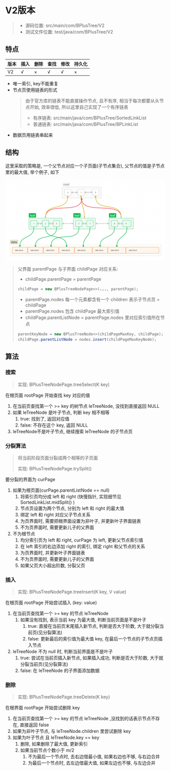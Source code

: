 # V2版本 
> - 源码位置: src/main/com/BPlusTree/V2
> - 测试文件位置: test/java/com/BPlusTree/V2

## 特点

| 版本  | 插入  | 删除  | 查找  | 修改  | 持久化 |
| --- | --- | --- | --- | --- |-----|
| V2  | √   | ×   | √   | √   | ×   | 

- 唯一索引, key不能重复
- 节点页使用链表的形式
  > 由于官方库的链表不能直接操作节点, 且不有序, 相当于每次都要从头节点开始, 效率很低, 所以这里自己实现了一个有序链表 
  > - 有序链表: src/main/java/com/BPlusTree/SortedLinkList
  > - 普通链表: src/main/java/com/BPlusTree/BPLinkList
- 数据页用链表串起来

## 结构

这里采取的策略是, 一个父节点对应一个子页面(子节点集合), 父节点的值是子节点里的最大值, 举个例子, 如下

![img.png](./files/img.png)
> 父界面 parentPage 与子界面 childPage 对应关系:
> - childPage.parentPage = parentPage
>  ```java
>  childPage = new BPlusTreeNodePage<>(..., parentPage);
>  ```
> - parentPage.nodes 每一个元素都含有一个 children 表示子节点页 = childPage
> - parentPage.nodes 包含 childPage 最大索引值
> - childPage.parentListNode = parentPage.nodes 里对应索引值所在节点
>  ```java
>  parentKeyNode = new BPlusTreeNode<>(childPageMaxKey, childPage);
>  childPage.parentListNode = nodes.insert(childPageMaxKeyNode);
>  ``` 




## 算法

### 搜索
> 实现: BPlusTreeNodePage.treeSelect(K key)

在根页面 rootPage 开始查找 key 对应的值
1. 在当前页查找第一个 >= key 的树节点 leTreeNode, 没找到直接返回 NULL
2. 如果 leTreeNode 是叶子节点, 判断 key 相不相等
   1. true: 找到了, 返回对应值
   2. false: 不存在这个 key, 返回 NULL
3. leTreeNode不是叶子节点, 继续搜索 leTreeNode 的子节点页

### 分裂算法
> 将当前阶段页面分裂成两个相等的子页面
>
> 实现: BPlusTreeNodePage.trySplit()

要分裂的界面为 curPage
1. 如果为根页面(curPage.parentListNode == null)
   1. 将索引页均分成 left 和 right (快慢指针, 实现细节见 SortedLinkList.midSplit() )
   2. 节点页设置为两个节点, 分别为 left 和 right 的最大值
   3. 绑定 left 和 right 对应父子节点关系
   4. 为页界面时, 需要把根界面设置为非叶子, 并更新叶子界面链表
   5. 不为页界面时, 需要更新儿子的父界面
2. 不为根节点 
   1. 均分索引页为 left 和 right, curPage 为 left, 更新父节点索引值
   2. 在 left 索引的右边添加 right 的索引, 绑定 right 和父节点的关系
   3. 为页界面时, 并更新叶子界面链表
   4. 不为页界面时, 需要更新儿子的父界面
   5. 如果父页大小超出阶数, 分裂父页

### 插入
> 实现: BPlusTreeNodePage.treeInsert(K key, V value)

在根页面 rootPage 开始尝试插入 (key: value)
1. 在当前页查找第一个 >= key 的节点 leTreeNode
   1. 如果没有找到, 表示当前 key 为最大值, 判断当前页面是不是叶子
      1. true: 直接在当前页末尾插入新节点, 判断是否大于阶数, 大于就分裂当前页(见分裂算法)
      2. false: 更新最后的索引值为最大值 key, 在最后一个节点的子节点页插入节点
2. leTreeNode 不为 null 时, 判断当前界面是不是叶子
   1. true: 尝试在当前页插入新节点, 如果插入成功, 判断是否大于阶数, 大于就分裂当前页(见分裂算法)
   2. false: 在 leTreeNode 的子界面添加数据

### 删除
> 实现: BPlusTreeNodePage.treeDelete(K key)

在根界面 rootPage 开始尝试删除 key
1. 在当前页查找第一个 >= key 的节点 leTreeNode ,没找到的话表示节点不存在, 直接返回 false
2. 如果为非叶子节点, 与 leTreeNode.children 里尝试删除 key
3. 如果为叶子节点 且 leTreeNode.key == key
   1. 删除, 如果删除了最大值, 更新索引
   2. 如果当前节点个数小于 m/2 
      1. 不为最后一个节点时, 去右边借最小值, 如果右边也不够, 与右边合并
      2. 为最后一个节点时, 去左边借最大值, 如果左边也不够, 与左边合并

